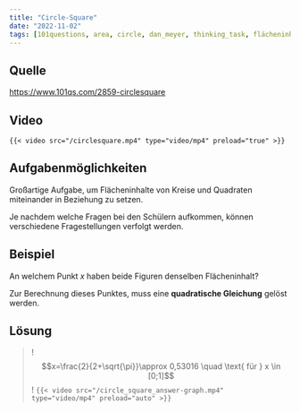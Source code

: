 ```yaml
---
title: "Circle-Square"
date: "2022-11-02"
tags: [101questions, area, circle, dan_meyer, thinking_task, flächeninhalt, kreis, math, quadrat, square, twitter, graph, schnittpunkt, intersection, parabel, parabola, quadratische_gleichung, quadratic]
---
```

## Quelle
https://www.101qs.com/2859-circlesquare

## Video 

`{{< video src="/circlesquare.mp4" type="video/mp4" preload="true" >}}`



## Aufgabenmöglichkeiten
Großartige Aufgabe, um Flächeninhalte von Kreise und Quadraten miteinander in Beziehung zu setzen. 

Je nachdem welche Fragen bei den Schülern aufkommen, können verschiedene Fragestellungen verfolgt werden.

## Beispiel
An welchem Punkt $x$ haben beide Figuren denselben Flächeninhalt?

Zur Berechnung dieses Punktes, muss eine **quadratische Gleichung** gelöst werden.

## Lösung

>! $$x=\frac{2}{2+\sqrt{\pi}}\approx 0,53016 \quad \text{ für } x \in [0;1]$$
>! `{{< video src="/circle_square_answer-graph.mp4" type="video/mp4" preload="auto" >}}` 
